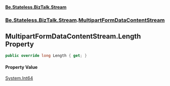 #### [Be.Stateless.BizTalk.Stream](README.md 'README')
### [Be.Stateless.BizTalk.Stream](Be.Stateless.BizTalk.Stream.md 'Be.Stateless.BizTalk.Stream').[MultipartFormDataContentStream](MultipartFormDataContentStream.md 'Be.Stateless.BizTalk.Stream.MultipartFormDataContentStream')

## MultipartFormDataContentStream.Length Property

```csharp
public override long Length { get; }
```

#### Property Value
[System.Int64](https://docs.microsoft.com/en-us/dotnet/api/System.Int64 'System.Int64')